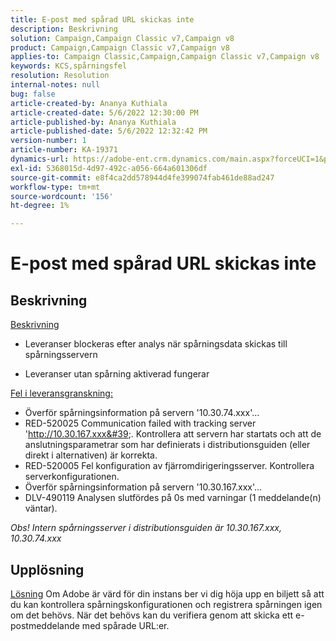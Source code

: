 ```yaml
---
title: E-post med spårad URL skickas inte
description: Beskrivning
solution: Campaign,Campaign Classic v7,Campaign v8
product: Campaign,Campaign Classic v7,Campaign v8
applies-to: Campaign Classic,Campaign,Campaign Classic v7,Campaign v8
keywords: KCS,spårningsfel
resolution: Resolution
internal-notes: null
bug: false
article-created-by: Ananya Kuthiala
article-created-date: 5/6/2022 12:30:00 PM
article-published-by: Ananya Kuthiala
article-published-date: 5/6/2022 12:32:42 PM
version-number: 1
article-number: KA-19371
dynamics-url: https://adobe-ent.crm.dynamics.com/main.aspx?forceUCI=1&pagetype=entityrecord&etn=knowledgearticle&id=b64d0139-38cd-ec11-a7b5-0022480b639b
exl-id: 5368015d-4d97-492c-a056-664a601306df
source-git-commit: e8f4ca2dd578944d4fe399074fab461de88ad247
workflow-type: tm+mt
source-wordcount: '156'
ht-degree: 1%

---
```


# E-post med spårad URL skickas inte

## Beskrivning

<u>Beskrivning</u>
- Leveranser blockeras efter analys när spårningsdata skickas till spårningsservern

- Leveranser utan spårning aktiverad fungerar



<u>Fel i leveransgranskning:</u>

- Överför spårningsinformation på servern &#39;10.30.74.xxx&#39;...
- RED-520025 Communication failed with tracking server &#39;http://10.30.167.xxx&#39;. Kontrollera att servern har startats och att de anslutningsparametrar som har definierats i distributionsguiden (eller direkt i alternativen) är korrekta.
- RED-520005 Fel konfiguration av fjärromdirigeringsserver. Kontrollera serverkonfigurationen.
- Överför spårningsinformation på servern &#39;10.30.167.xxx&#39;...
- DLV-490119 Analysen slutfördes på 0s med varningar (1 meddelande(n) väntar).


*Obs! Intern spårningsserver i distributionsguiden är 10.30.167.xxx, 10.30.74.xxx*


## Upplösning

<u>Lösning</u>
Om Adobe är värd för din instans ber vi dig höja upp en biljett så att du kan kontrollera spårningskonfigurationen och registrera spårningen igen om det behövs. När det behövs kan du verifiera genom att skicka ett e-postmeddelande med spårade URL:er.
